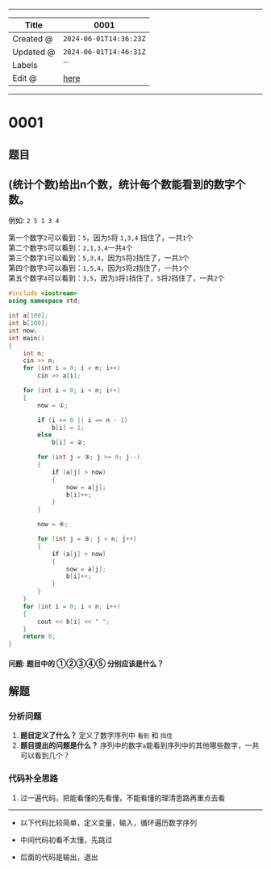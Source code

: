 -----

| Title     | 0001                                            |
| --------- | ----------------------------------------------- |
| Created @ | `2024-06-01T14:36:23Z`                          |
| Updated @ | `2024-06-01T14:46:31Z`                          |
| Labels    | \`\`                                            |
| Edit @    | [here](https://github.com/junxnone/01/issues/1) |

-----

# 0001

## 题目

## (统计个数)给出n个数，统计每个数能看到的数字个数。

例如: `2 5 1 3 4`

第一个数字`2`可以看到：`5`，因为`5`将 `1,3,4` 挡住了，一共`1`个  
第二个数字`5`可以看到：`2,1,3,4`一共`4`个  
第三个数字`1`可以看到：`5,3,4`，因为`5`将`2`挡住了，一共`3`个  
第四个数字`3`可以看到：`1,5,4`，因为`5`将`2`挡住了，一共`3`个  
第五个数字`4`可以看到：`3,5`，因为`3`将`1`挡住了，`5`将`2`挡住了，一共`2`个

``` cpp
#include <iostream>
using namespace std;

int a[100];
int b[100];
int now;
int main()
{
    int n;
    cin >> n;
    for (int i = 0; i < n; i++)
        cin >> a[i];

    for (int i = 0; i < n; i++)
    {
        now = ①;

        if (i == 0 || i == n - 1)
            b[i] = 1;
        else
            b[i] = ②;

        for (int j = ③; j >= 0; j--)
        {
            if (a[j] > now)
            {
                now = a[j];
                b[i]++;
            }
        }

        now = ④;

        for (int j = ⑤; j < n; j++)
        {
            if (a[j] > now)
            {
                now = a[j];
                b[i]++;
            }
        }
    }
    for (int i = 0; i < n; i++)
    {
        cout << b[i] << " ";
    }
    return 0;
}
```

#### 问题: 题目中的 ①②③④⑤ 分别应该是什么？

## 解题

### 分析问题

1.  **题目定义了什么？** 定义了数字序列中 `看到` 和 `挡住`
2.  **题目提出的问题是什么？** 序列中的数字`a`能看到序列中的其他哪些数字，一共可以看到几个？

### 代码补全思路

1.  过一遍代码，把能看懂的先看懂，不能看懂的理清思路再重点去看

-----

  - 以下代码比较简单，定义变量，输入，循环遍历数字序列

<script src="https://junxnone.github.io/emgithub/embed-v2.js?target=https%3A%2F%2Fgithub.com%2Fjunxnone%2F01%2Fblob%2Ff97f62c8414a11e89646275f9316a2660ca27f76%2Fdocs%2Fcode%2F0001.cpp%23L1-L15&style=default&type=code&showBorder=on&showLineNumbers=on&showFileMeta=on&showFullPath=on&showCopy=on"></script>

  - 中间代码初看不太懂，先跳过

<script src="https://junxnone.github.io/emgithub/embed-v2.js?target=https%3A%2F%2Fgithub.com%2Fjunxnone%2F01%2Fblob%2Ff97f62c8414a11e89646275f9316a2660ca27f76%2Fdocs%2Fcode%2F0001.cpp%23L16-L42&style=default&type=code&showBorder=on&showLineNumbers=on&showFileMeta=on&showFullPath=on&showCopy=on"></script>

  - 后面的代码是输出，退出

<script src="https://junxnone.github.io/emgithub/embed-v2.js?target=https%3A%2F%2Fgithub.com%2Fjunxnone%2F01%2Fblob%2Ff97f62c8414a11e89646275f9316a2660ca27f76%2Fdocs%2Fcode%2F0001.cpp%23L43-L48&style=default&type=code&showBorder=on&showLineNumbers=on&showFileMeta=on&showFullPath=on&showCopy=on"></script>
